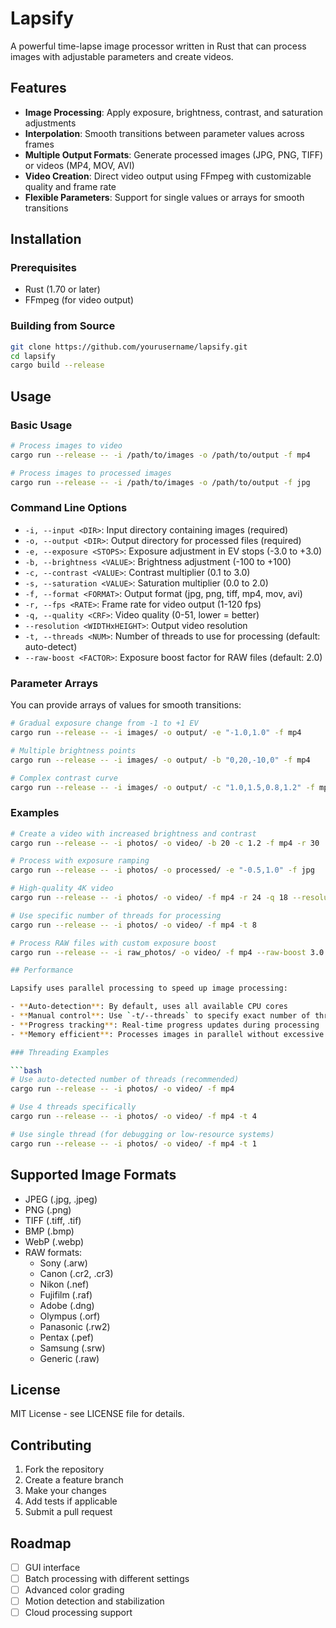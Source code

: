 # Lapsify

A powerful time-lapse image processor written in Rust that can process images with adjustable parameters and create videos.

## Features

- **Image Processing**: Apply exposure, brightness, contrast, and saturation adjustments
- **Interpolation**: Smooth transitions between parameter values across frames
- **Multiple Output Formats**: Generate processed images (JPG, PNG, TIFF) or videos (MP4, MOV, AVI)
- **Video Creation**: Direct video output using FFmpeg with customizable quality and frame rate
- **Flexible Parameters**: Support for single values or arrays for smooth transitions

## Installation

### Prerequisites

- Rust (1.70 or later)
- FFmpeg (for video output)

### Building from Source

```bash
git clone https://github.com/yourusername/lapsify.git
cd lapsify
cargo build --release
```

## Usage

### Basic Usage

```bash
# Process images to video
cargo run --release -- -i /path/to/images -o /path/to/output -f mp4

# Process images to processed images
cargo run --release -- -i /path/to/images -o /path/to/output -f jpg
```

### Command Line Options

- `-i, --input <DIR>`: Input directory containing images (required)
- `-o, --output <DIR>`: Output directory for processed files (required)
- `-e, --exposure <STOPS>`: Exposure adjustment in EV stops (-3.0 to +3.0)
- `-b, --brightness <VALUE>`: Brightness adjustment (-100 to +100)
- `-c, --contrast <VALUE>`: Contrast multiplier (0.1 to 3.0)
- `-s, --saturation <VALUE>`: Saturation multiplier (0.0 to 2.0)
- `-f, --format <FORMAT>`: Output format (jpg, png, tiff, mp4, mov, avi)
- `-r, --fps <RATE>`: Frame rate for video output (1-120 fps)
- `-q, --quality <CRF>`: Video quality (0-51, lower = better)
- `--resolution <WIDTHxHEIGHT>`: Output video resolution
- `-t, --threads <NUM>`: Number of threads to use for processing (default: auto-detect)
- `--raw-boost <FACTOR>`: Exposure boost factor for RAW files (default: 2.0)

### Parameter Arrays

You can provide arrays of values for smooth transitions:

```bash
# Gradual exposure change from -1 to +1 EV
cargo run --release -- -i images/ -o output/ -e "-1.0,1.0" -f mp4

# Multiple brightness points
cargo run --release -- -i images/ -o output/ -b "0,20,-10,0" -f mp4

# Complex contrast curve
cargo run --release -- -i images/ -o output/ -c "1.0,1.5,0.8,1.2" -f mp4
```

### Examples

```bash
# Create a video with increased brightness and contrast
cargo run --release -- -i photos/ -o video/ -b 20 -c 1.2 -f mp4 -r 30

# Process with exposure ramping
cargo run --release -- -i photos/ -o processed/ -e "-0.5,1.0" -f jpg

# High-quality 4K video
cargo run --release -- -i photos/ -o video/ -f mp4 -r 24 -q 18 --resolution 4K

# Use specific number of threads for processing
cargo run --release -- -i photos/ -o video/ -f mp4 -t 8

# Process RAW files with custom exposure boost
cargo run --release -- -i raw_photos/ -o video/ -f mp4 --raw-boost 3.0

## Performance

Lapsify uses parallel processing to speed up image processing:

- **Auto-detection**: By default, uses all available CPU cores
- **Manual control**: Use `-t/--threads` to specify exact number of threads
- **Progress tracking**: Real-time progress updates during processing
- **Memory efficient**: Processes images in parallel without excessive memory usage

### Threading Examples

```bash
# Use auto-detected number of threads (recommended)
cargo run --release -- -i photos/ -o video/ -f mp4

# Use 4 threads specifically
cargo run --release -- -i photos/ -o video/ -f mp4 -t 4

# Use single thread (for debugging or low-resource systems)
cargo run --release -- -i photos/ -o video/ -f mp4 -t 1
```

## Supported Image Formats

- JPEG (.jpg, .jpeg)
- PNG (.png)
- TIFF (.tiff, .tif)
- BMP (.bmp)
- WebP (.webp)
- RAW formats:
  - Sony (.arw)
  - Canon (.cr2, .cr3)
  - Nikon (.nef)
  - Fujifilm (.raf)
  - Adobe (.dng)
  - Olympus (.orf)
  - Panasonic (.rw2)
  - Pentax (.pef)
  - Samsung (.srw)
  - Generic (.raw)

## License

MIT License - see LICENSE file for details.

## Contributing

1. Fork the repository
2. Create a feature branch
3. Make your changes
4. Add tests if applicable
5. Submit a pull request

## Roadmap

- [ ] GUI interface
- [ ] Batch processing with different settings
- [ ] Advanced color grading
- [ ] Motion detection and stabilization
- [ ] Cloud processing support
